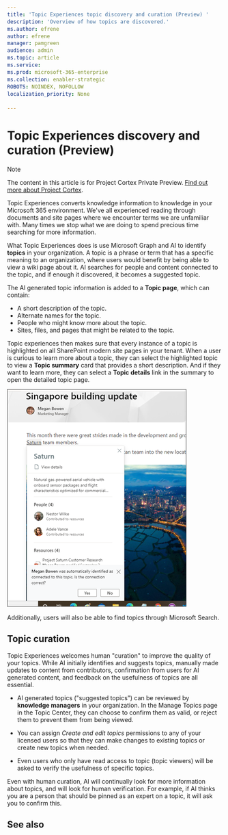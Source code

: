 ```yaml
---
title: 'Topic Experiences topic discovery and curation (Preview) '
description: 'Overview of how topics are discovered.'
ms.author: efrene
author: efrene
manager: pamgreen
audience: admin
ms.topic: article
ms.service: 
ms.prod: microsoft-365-enterprise
ms.collection: enabler-strategic
ROBOTS: NOINDEX, NOFOLLOW
localization_priority: None

---
```

# Topic Experiences discovery and curation (Preview)

> [!Note] 
> The content in this article is for Project Cortex Private Preview. [Find out more about Project Cortex](https://aka.ms/projectcortex).

Topic Experiences converts knowledge information to knowledge in your Microsoft 365 environment. We've all experienced reading through documents and site pages where we encounter terms we are unfamiliar with. Many times we stop what we are doing to spend precious time searching for more information.

What Topic Experiences does is use Microsoft Graph and AI to identify **topics** in your organization.  A topic is a phrase or term that has a specific meaning to an organization, where users would benefit by being able to view a wiki page about it. AI searches for people and content connected to the topic, and if enough it discovered, it becomes a suggested topic.

The AI generated topic information is added to a **Topic page**, which can contain:
- A short description of the topic.
- Alternate names for the topic.
- People who might know more about the topic.
- Sites, files, and pages that might be related to the topic.

Topic experiences then makes sure that every instance of a topic is highlighted on all SharePoint modern site pages in your tenant. When a user is curious to learn more about a topic, they can select the highlighted topic to view a **Topic summary** card that provides a short description. And if they want to learn more, they can select a **Topic details** link in the summary to open the detailed topic page.

![Topic highlights](../media/knowledge-management/saturn.png) </br>

Additionally, users will also be able to find topics through Microsoft Search.


## Topic curation

Topic Experiences welcomes human "curation" to improve the quality of your topics. While AI initially identifies and suggests topics, manually made updates to content from contributors, confirmation from users for AI generated content, and feedback on the usefulness of topics are all essential.

- AI generated topics ("suggested topics") can be reviewed by **knowledge managers** in your organization. In the Manage Topics page in the Topic Center, they can choose to confirm them as valid, or reject them to prevent them from being viewed.

- You can assign *Create and edit topics* permissions to any of your licensed users so that they can make changes to existing topics or create new topics when needed. 

- Even users who only have read access to topic (topic viewers) will be asked to verify the usefulness of specific topics.

Even with human curation, AI will continually look for more information about topics, and will look for human verification. For example, if AI thinks you are a person that should be pinned as an expert on a topic, it will ask you to confirm this. 

















## See also



  






